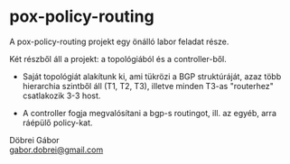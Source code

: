 pox-policy-routing
==================
A pox-policy-routing projekt egy önálló labor feladat része.

Két részből áll a projekt: a topológiából és a controller-ből.

- Saját topológiát alakítunk ki, ami tükrözi a BGP struktúráját, azaz több hierarchia szintből áll (T1, T2, T3), illetve minden T3-as "routerhez" csatlakozik 3-3 host.

- A controller fogja megvalósítani a bgp-s routingot, ill. az egyéb, arra ráépülő policy-kat.

Döbrei Gábor</br>
gabor.dobrei@gmail.com
